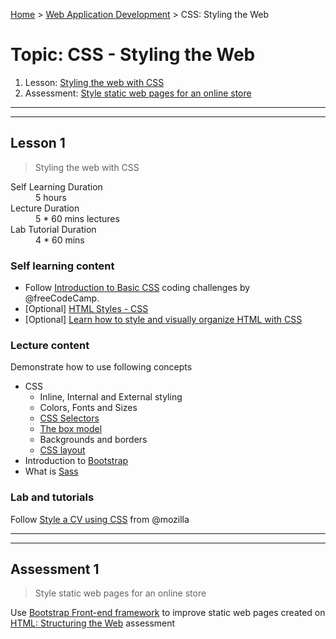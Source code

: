 [Home](../README.md) > [Web Application Development](./README.md) > CSS: Styling the Web

# Topic: CSS - Styling the Web

1. Lesson: [Styling the web with CSS](#lesson-1)
1. Assessment: [Style static web pages for an online store](#assessment-1)

---

---

## Lesson 1

> Styling the web with CSS

<dl>
<dt>Self Learning Duration</dt>
<dd>5 hours</dd>
<dt>Lecture Duration</dt>
<dd>5 * 60 mins lectures</dd>
<dt>Lab Tutorial Duration</dt>
<dd>4 * 60 mins</dd>
</dl>

### Self learning content

- Follow [Introduction to Basic CSS](https://www.freecodecamp.org/learn/responsive-web-design/basic-css/) coding challenges by @freeCodeCamp.
- [Optional] [HTML Styles - CSS](https://www.w3schools.com/html/html_css.asp)
- [Optional] [Learn how to style and visually organize HTML with CSS](https://www.codecademy.com/learn/learn-css)

### Lecture content

Demonstrate how to use following concepts
- CSS
  - Inline, Internal and External styling
  - Colors, Fonts and Sizes
  - [CSS Selectors](https://developer.mozilla.org/en-US/docs/Learn/CSS/Building_blocks/Selectors)
  - [The box model](https://developer.mozilla.org/en-US/docs/Learn/CSS/Building_blocks/The_box_model)
  - Backgrounds and borders
  - [CSS layout](https://developer.mozilla.org/en-US/docs/Learn/CSS/CSS_layout)
- Introduction to [Bootstrap](https://getbootstrap.com/)
- What is [Sass](https://sass-lang.com/)

### Lab and tutorials

Follow [Style a CV using CSS](https://developer.mozilla.org/en-US/docs/Learn/CSS/First_steps/Using_your_new_knowledge) from @mozilla 

---

---

## Assessment 1

> Style static web pages for an online store

Use [Bootstrap Front-end framework](https://getbootstrap.com/) to improve static web pages created on [HTML: Structuring the Web](./02-html-structuring-the-web.md) assessment
